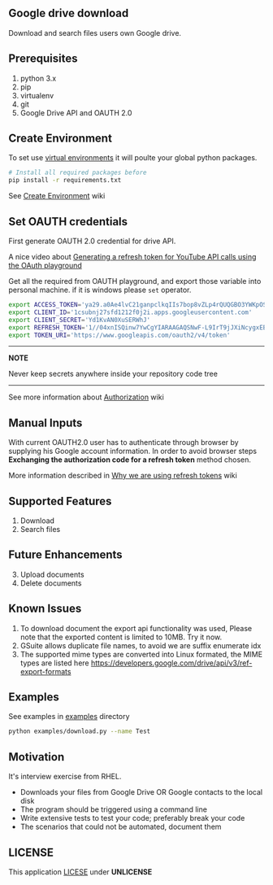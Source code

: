 ## Google drive download
Download and search files users own Google drive.

## Prerequisites
1. python 3.x
2. pip
3. virtualenv
4. git
5. Google Drive API and OAUTH 2.0

## Create Environment
To set use [virtual environments](https://docs.python.org/3/tutorial/venv.html) it will poulte your global python packages.

``` Bash
# Install all required packages before
pip install -r requirements.txt
```
See [Create Environment](https://github.com/vkosuri/GDriveDownload/wiki/Create-local-environment) wiki

## Set OAUTH credentials
First generate OAUTH 2.0 credential for drive API.

A nice video about [Generating a refresh token for YouTube API calls using the OAuth playground](https://www.youtube.com/watch?v=hfWe1gPCnzc)

Get all the required from OAUTH playground, and export those variable into personal machine. if it is windows please ``set`` operator.

``` Bash
export ACCESS_TOKEN='ya29.a0Ae4lvC21ganpclkqIIs7bop8vZLp4rQUQGBO3YWKpOSsEDr1_gdEYpbXRN1N'
export CLIENT_ID='1csubnj27sfd1212f0j2i.apps.googleusercontent.com'
export CLIENT_SECRET='Yd1KvAN0XuSERWhJ'
export REFRESH_TOKEN='1//04xnISQinw7YwCgYIARAAGAQSNwF-L9IrT9jJXiNcygxEB_uFQOUpZXADwHxLKhRhhgAP'
export TOKEN_URI='https://www.googleapis.com/oauth2/v4/token'
```
---
**NOTE**

Never keep secrets anywhere inside your repository code tree

---

See more information about [Authorization](https://github.com/vkosuri/GDriveDownload/wiki/Authorization) wiki

## Manual Inputs
With current OAUTH2.0 user has to authenticate through browser by supplying his Google account information. In order to avoid browser steps **Exchanging the authorization code for a refresh token** method chosen.

More information described in [Why we are using refresh tokens](https://github.com/vkosuri/GDriveDownload/wiki/Why-we-are-using-refresh-tokens) wiki

## Supported Features
1. Download
2. Search files

## Future Enhancements
3. Upload documents
4. Delete documents

## Known Issues
1. To download document the export api functionality was used, Please note that the exported content is limited to 10MB. Try it now.
2. GSuite allows duplicate file names, to avoid we are suffix enumerate idx
3. The supported mime types are converted into Linux formated, the MIME types are listed here https://developers.google.com/drive/api/v3/ref-export-formats

## Examples
See examples in [examples](./examples) directory
``` Bash
python examples/download.py --name Test
```

## Motivation
It's interview exercise from RHEL.
* Downloads your files from Google Drive OR Google contacts to the local disk
* The program should be triggered using a command line
* Write extensive tests to test your code; preferably break your code
* The scenarios that could not be automated, document them

## LICENSE
This application [LICESE](./LICENSE) under **UNLICENSE**
